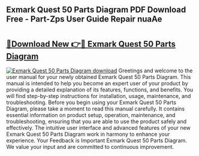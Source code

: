 ## Exmark Quest 50 Parts Diagram PDF Download Free - Part-Zps User Guide Repair nuaAe

# <h2><a href="http://dfne5v.blite.top/?on=Exmark+Quest+50+Parts+Diagram">🔗Download New 👉🔴 Exmark Quest 50 Parts Diagram</a></h2>

[![Exmark Quest 50 Parts Diagram download](https://i.imgur.com/lujVjoI.png)](http://dfne5v.blite.top/?on=Exmark+Quest+50+Parts+Diagram)
Greetings and welcome to the user manual for your newly obtained Exmark Quest 50 Parts Diagram. This manual is intended to help you become an expert user of your product by providing a detailed explanation of its features, functions, and benefits. You will find step-by-step instructions for installation, usage, maintenance, and troubleshooting. Before you begin using your Exmark Quest 50 Parts Diagram, please take a moment to read this manual carefully. It contains essential information on product setup, operation, maintenance, and troubleshooting, ensuring that you are able to use the product safely and effectively. The intuitive user interface and advanced features of your new Exmark Quest 50 Parts Diagram work in harmony to enhance your experience. Your Feedback is Important Exmark Quest 50 Parts Diagram. We value your input and are committed to continuous improvement.
